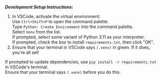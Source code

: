 ***Development Setup Instructions:***

1. In VSCode, activate the virtual environment:   
    Use `Ctrl+Shift+P` to open the command palette.   
    Type `Python: Create Environment` into the command palette.   
    Select `Venv` from the list.   
    If prompted, select some variant of Python 3.11 as your interpreter.   
    If prompted, check the box to install `requirements.txt`, then click "OK".   
2. Ensure that your terminal in VSCode says `(.venv)` in green. If it does, you're all set!   
   
If prompted to update dependencies, use `pip install -r requirements.txt` in VSCode's terminal.   
Ensure that your terminal says `(.venv)` before you do this.
